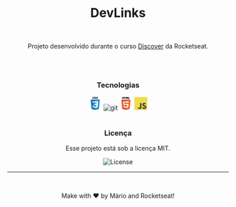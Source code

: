 <h1 align="center"> DevLinks </h1>

<br>

<p align="center">
Projeto desenvolvido durante o curso <a href="https://rocketseat.com.br/discover">Discover</a> da Rocketseat.
</p>

<br>

# <h3 align="center">Tecnologias</h3>

<p align="center">
<img src="https://raw.githubusercontent.com/devicons/devicon/master/icons/css3/css3-original-wordmark.svg" alt="css3" width="30" height="30"/>
<img src="https://www.vectorlogo.zone/logos/git-scm/git-scm-icon.svg" alt="git" width="30" height="30"/>
<img src="https://raw.githubusercontent.com/devicons/devicon/master/icons/html5/html5-original-wordmark.svg" alt="html5" width="30" height="30"/>
<img src="https://raw.githubusercontent.com/devicons/devicon/master/icons/javascript/javascript-original.svg" alt="javascript" width="30" height="30"/>
</p>

# <h3 align="center">Licença</h3>

<p align="center">Esse projeto está sob a licença MIT.</p>

<p align="center">
  <img alt="License" src="https://img.shields.io/static/v1?label=license&message=MIT&color=49AA26&labelColor=000000">
</p>

---

<br>

<p align="center">Make with ♥ by Mário and Rocketseat!</p>
